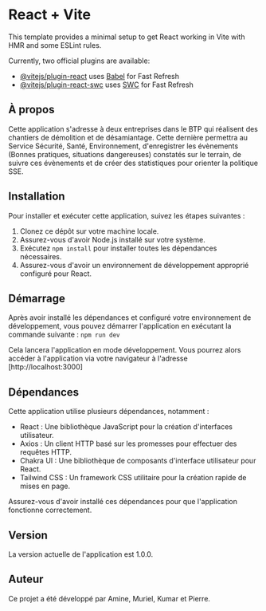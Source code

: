 # React + Vite

This template provides a minimal setup to get React working in Vite with HMR and some ESLint rules.

Currently, two official plugins are available:

- [@vitejs/plugin-react](https://github.com/vitejs/vite-plugin-react/blob/main/packages/plugin-react/README.md) uses [Babel](https://babeljs.io/) for Fast Refresh
- [@vitejs/plugin-react-swc](https://github.com/vitejs/vite-plugin-react-swc) uses [SWC](https://swc.rs/) for Fast Refresh

## À propos
Cette application s'adresse à deux entreprises dans le BTP qui réalisent des chantiers de démolition et de désamiantage. Cette dernière permettra au Service Sécurité, Santé, Environnement, d'enregistrer les évènements (Bonnes pratiques, situations dangereuses) constatés sur le terrain, de suivre ces évènements et de créer des statistiques pour orienter la politique SSE.

## Installation
Pour installer et exécuter cette application, suivez les étapes suivantes :
1. Clonez ce dépôt sur votre machine locale.
2. Assurez-vous d'avoir Node.js installé sur votre système.
3. Exécutez `npm install` pour installer toutes les dépendances nécessaires.
4. Assurez-vous d'avoir un environnement de développement approprié configuré pour React.

## Démarrage
Après avoir installé les dépendances et configuré votre environnement de développement, vous pouvez démarrer l'application en exécutant la commande suivante : `npm run dev `

Cela lancera l'application en mode développement. Vous pourrez alors accéder à l'application via votre navigateur à l'adresse [http://localhost:3000]

## Dépendances
Cette application utilise plusieurs dépendances, notamment :
- React : Une bibliothèque JavaScript pour la création d'interfaces utilisateur.
- Axios : Un client HTTP basé sur les promesses pour effectuer des requêtes HTTP.
- Chakra UI : Une bibliothèque de composants d'interface utilisateur pour React.
- Tailwind CSS : Un framework CSS utilitaire pour la création rapide de mises en page.

Assurez-vous d'avoir installé ces dépendances pour que l'application fonctionne correctement.

## Version
La version actuelle de l'application est 1.0.0.

## Auteur
Ce projet a été développé par Amine, Muriel, Kumar et Pierre.



